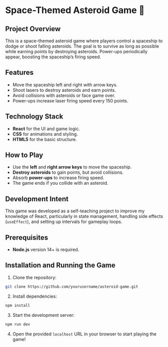 # Space-Themed Asteroid Game 🚀

## Project Overview

This is a space-themed asteroid game where players control a spaceship to dodge or shoot falling asteroids. The goal is to survive as long as possible while earning points by destroying asteroids. Power-ups periodically appear, boosting the spaceship’s firing speed.

## Features

- Move the spaceship left and right with arrow keys.
- Shoot lasers to destroy asteroids and earn points.
- Avoid collisions with asteroids or face game over.
- Power-ups increase laser firing speed every 150 points.

## Technology Stack

- **React** for the UI and game logic.
- **CSS** for animations and styling.
- **HTML5** for the basic structure.

## How to Play

- Use the **left** and **right arrow keys** to move the spaceship.
- **Destroy asteroids** to gain points, but avoid collisions.
- Absorb **power-ups** to increase firing speed.
- The game ends if you collide with an asteroid.

## Development Intent

This game was developed as a self-teaching project to improve my knowledge of React, particularly in state management, handling side effects (`useEffect`), and setting up intervals for gameplay loops.

## Prerequisites

- **Node.js** version 14+ is required.

## Installation and Running the Game

1. Clone the repository:
```bash
git clone https://github.com/yourusername/asteroid-game.git
```

2. Install dependencies:
```bash
npm install
```

3. Start the development server:
```bash
npm run dev
```

4. Open the provided `localhost` URL in your browser to start playing the game!
